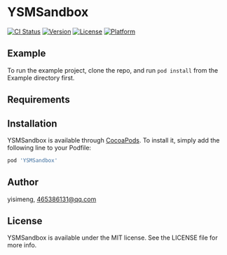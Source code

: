 # YSMSandbox

[![CI Status](https://img.shields.io/travis/yisimeng/YSMSandbox.svg?style=flat)](https://travis-ci.org/yisimeng/YSMSandbox)
[![Version](https://img.shields.io/cocoapods/v/YSMSandbox.svg?style=flat)](https://cocoapods.org/pods/YSMSandbox)
[![License](https://img.shields.io/cocoapods/l/YSMSandbox.svg?style=flat)](https://cocoapods.org/pods/YSMSandbox)
[![Platform](https://img.shields.io/cocoapods/p/YSMSandbox.svg?style=flat)](https://cocoapods.org/pods/YSMSandbox)

## Example

To run the example project, clone the repo, and run `pod install` from the Example directory first.

## Requirements

## Installation

YSMSandbox is available through [CocoaPods](https://cocoapods.org). To install
it, simply add the following line to your Podfile:

```ruby
pod 'YSMSandbox'
```

## Author

yisimeng, 465386131@qq.com

## License

YSMSandbox is available under the MIT license. See the LICENSE file for more info.
